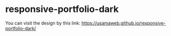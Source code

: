 # responsive-portfolio-dark
You can visit the design by this link: https://usamaweb.github.io/responsive-portfolio-dark/
